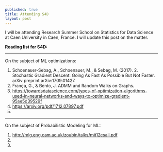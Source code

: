 ```yaml
---
published: true
title: Attending S4D
layout: post
---
```

I will be attending Research Summer School on Statistics for Data Science at Caen University in Caen, France. I will update this post on the matter.

**Reading list for S4D:**


----------


On the subject of ML optimizations:
1. Schoenauer-Sebag, A., Schoenauer, M., & Sebag, M. (2017). 2. Stochastic Gradient Descent: Going As Fast As Possible But Not Faster. arXiv preprint arXiv:1709.01427.
2. França, G., & Bento, J. ADMM and Random Walks on Graphs.
3. https://towardsdatascience.com/types-of-optimization-algorithms-used-in-neural-networks-and-ways-to-optimize-gradient-95ae5d39529f
4. https://arxiv.org/pdf/1712.07897.pdf
5. 


----------


On the subject of Probabilistic Modeling for ML:
1. http://mlg.eng.cam.ac.uk/zoubin/talks/mit12csail.pdf
2. 
3. 

